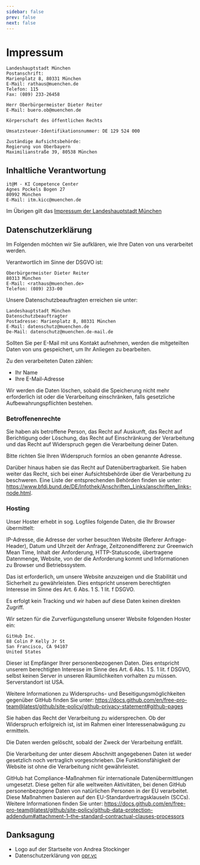 ```yaml
---
sidebar: false
prev: false
next: false
---
```


# Impressum

    Landeshauptstadt München
    Postanschrift:
    Marienplatz 8, 80331 München
    E-Mail: rathaus@muenchen.de
    Telefon: 115
    Fax: (089) 233-26458

    Herr Oberbürgermeister Dieter Reiter
    E-Mail: buero.ob@muenchen.de

    Körperschaft des öffentlichen Rechts

    Umsatzsteuer-Identifikationsnummer: DE 129 524 000

    Zuständige Aufsichtsbehörde:
    Regierung von Oberbayern
    Maximilianstraße 39, 80538 München

## Inhaltliche Verantwortung

    it@M - KI Competence Center
    Agnes Pockels Bogen 27
    80992 München
    E-Mail: itm.kicc@muenchen.de

Im Übrigen gilt das [Impressum der Landeshauptstadt München](https://stadt.muenchen.de/infos/impressum-datenschutz.html)

## Datenschutzerklärung

Im Folgenden möchten wir Sie aufklären, wie Ihre Daten von uns verarbeitet werden.

Verantwortlich im Sinne der DSGVO ist:

    Oberbürgermeister Dieter Reiter
    80313 München
    E-Mail: <rathaus@muenchen.de>
    Telefon: (089) 233-00

Unsere Datenschutzbeauftragten erreichen sie unter:

    Landeshauptstadt München
    Datenschutzbeauftragter
    Postadresse: Marienplatz 8, 80331 München
    E-Mail: datenschutz@muenchen.de
    De-Mail: datenschutz@muenchen.de-mail.de

Sollten Sie per E-Mail mit uns Kontakt aufnehmen, werden die mitgeteilten Daten von uns gespeichert, um Ihr Anliegen zu bearbeiten.

Zu den verarbeiteten Daten zählen:

- Ihr Name
- Ihre E-Mail-Adresse

Wir werden die Daten löschen, sobald die Speicherung nicht mehr erforderlich ist oder die Verarbeitung einschränken, falls gesetzliche Aufbewahrungspflichten bestehen.

### Betroffenenrechte

Sie haben als betroffene Person, das Recht auf Auskunft, das Recht auf Berichtigung oder Löschung, das Recht auf Einschränkung der Verarbeitung und das Recht auf Widerspruch gegen die Verarbeitung deiner Daten.

Bitte richten Sie Ihren Widerspruch formlos an oben genannte Adresse.

Darüber hinaus haben sie das Recht auf Datenübertragbarkeit. Sie haben weiter das Recht, sich bei einer Aufsichtsbehörde über die Verarbeitung zu beschweren. Eine Liste der entsprechenden Behörden finden sie unter: <https://www.bfdi.bund.de/DE/Infothek/Anschriften_Links/anschriften_links-node.html>.

### Hosting

Unser Hoster erhebt in sog. Logfiles folgende Daten, die Ihr Browser übermittelt:

IP-Adresse, die Adresse der vorher besuchten Website (Referer Anfrage-Header), Datum und Uhrzeit der Anfrage, Zeitzonendifferenz zur Greenwich Mean Time, Inhalt der Anforderung, HTTP-Statuscode, übertragene Datenmenge, Website, von der die Anforderung kommt und Informationen zu Browser und Betriebssystem.

Das ist erforderlich, um unsere Website anzuzeigen und die Stabilität und Sicherheit zu gewährleisten.
Dies entspricht unserem berechtigten Interesse im Sinne des Art. 6 Abs. 1 S. 1 lit. f DSGVO.

Es erfolgt kein Tracking und wir haben auf diese Daten keinen direkten Zugriff.

Wir setzen für die Zurverfügungstellung unserer Website folgenden Hoster ein:

    GitHub Inc.
    88 Colin P Kelly Jr St
    San Francisco, CA 94107
    United States

Dieser ist Empfänger Ihrer personenbezogenen Daten. Dies entspricht unserem berechtigten Interesse im Sinne des Art. 6 Abs. 1 S. 1 lit. f DSGVO, selbst keinen Server in unseren Räumlichkeiten vorhalten zu müssen. Serverstandort ist USA.

Weitere Informationen zu Widerspruchs- und Beseitigungsmöglichkeiten gegenüber GitHub finden Sie unter: <https://docs.github.com/en/free-pro-team@latest/github/site-policy/github-privacy-statement#github-pages>

Sie haben das Recht der Verarbeitung zu widersprechen. Ob der Widerspruch erfolgreich ist, ist im Rahmen einer Interessenabwägung zu ermitteln.

Die Daten werden gelöscht, sobald der Zweck der Verarbeitung entfällt.

Die Verarbeitung der unter diesem Abschnitt angegebenen Daten ist weder gesetzlich noch vertraglich vorgeschrieben. Die Funktionsfähigkeit der Website ist ohne die Verarbeitung nicht gewährleistet.

GitHub hat Compliance-Maßnahmen für internationale Datenübermittlungen umgesetzt. Diese gelten für alle weltweiten Aktivitäten, bei denen GitHub personenbezogene Daten von natürlichen Personen in der EU verarbeitet. Diese Maßnahmen basieren auf den EU-Standardvertragsklauseln (SCCs). Weitere Informationen finden Sie unter: <https://docs.github.com/en/free-pro-team@latest/github/site-policy/github-data-protection-addendum#attachment-1–the-standard-contractual-clauses-processors>

## Danksagung

- Logo auf der Startseite von Andrea Stockinger
- Datenschutzerklärung von [opr.vc](https://opr.vc)
